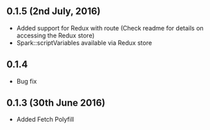 ## 0.1.5 (2nd July, 2016)

- Added support for Redux with route <Provider> (Check readme for details on accessing the Redux store)
- Spark::scriptVariables available via Redux store

## 0.1.4 

- Bug fix

## 0.1.3 (30th June 2016)

- Added Fetch Polyfill